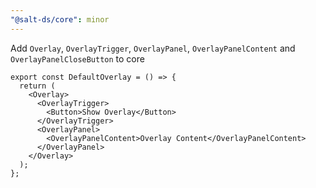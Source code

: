 ```yaml
---
"@salt-ds/core": minor
---
```


Add `Overlay`, `OverlayTrigger`, `OverlayPanel`, `OverlayPanelContent` and `OverlayPanelCloseButton` to core

```tsx
export const DefaultOverlay = () => {
  return (
    <Overlay>
      <OverlayTrigger>
        <Button>Show Overlay</Button>
      </OverlayTrigger>
      <OverlayPanel>
        <OverlayPanelContent>Overlay Content</OverlayPanelContent>
      </OverlayPanel>
    </Overlay>
  );
};
```

